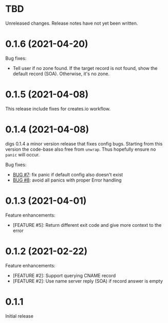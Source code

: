 # TBD

Unreleased changes. Release notes have not yet been written.

# 0.1.6 (2021-04-20)

Bug fixes:
- Tell user if no zone found. If the target record is not found, show the default record (SOA). Otherwise, it's no zone.

# 0.1.5 (2021-04-08)

This release include fixes for creates.io workflow.

# 0.1.4 (2021-04-08)

digs 0.1.4 a minor version release that fixes config bugs.
Starting from this version the code-base also free from `unwrap`.
Thus hopefully ensure no `panic` will occur.

Bug fixes:

- [BUG #7](https://github.com/BiznetGIO/digs/pull/7): fix panic if default config also doesn't exist
- [BUG #8](https://github.com/BiznetGIO/digs/pull/8): avoid all panics with proper Error handling

# 0.1.3 (2021-04-01)

Feature enhancements:

- [FEATURE #5]: Return different exit code and give more context to the error

# 0.1.2 (2021-02-22)

Feature enhancements:

- [FEATURE #2]: Support querying CNAME record
- [FEATURE #2]: Use name server reply (SOA) if record answer is empty


# 0.1.1

Initial release
